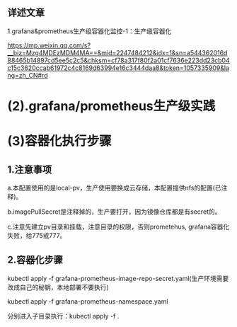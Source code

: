 ## 详述文章

1.grafana&prometheus生产级容器化监控-1：生产级容器化

https://mp.weixin.qq.com/s?__biz=Mzg4MDEzMDM4MA==&mid=2247484212&idx=1&sn=a544362016d88465b14897cd5ee5c2c5&chksm=cf78a317f80f2a01cf7636e223dd23cb04c15c3620ccab61972c4c8169d63994e16c3444daa8&token=1057335909&lang=zh_CN#rd

# (2).grafana/prometheus生产级实践



# (3)容器化执行步骤

## 1.注意事项

a.本配置使用的是local-pv，生产使用要换成云存储，本配置提供nfs的配置(已注释)。

b.imagePullSecret是注释掉的，生产要打开，因为镜像仓库都是有secret的。

c.注意先建立pv目录和挂载，注意目录的权限，否则prometehus, grafana容器化失败，给775或777。

## 2.容器化步骤

kubectl apply -f grafana-prometheus-image-repo-secret.yaml(生产环境需要改成自己的秘钥，本地部署不要执行)

kubectl apply -f grafana-prometheus-namespace.yaml

分别进入子目录执行：kubectl apply -f .
